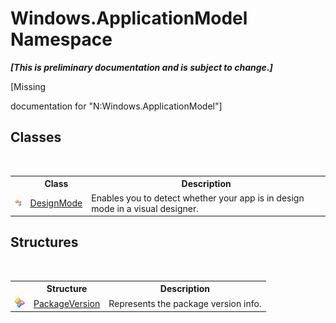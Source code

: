 # Windows.ApplicationModel Namespace
 _**\[This is preliminary documentation and is subject to change.\]**_

\[Missing <summary> documentation for "N:Windows.ApplicationModel"\]


## Classes
&nbsp;<table><tr><th></th><th>Class</th><th>Description</th></tr><tr><td>![Public class](media/pubclass.gif "Public class")</td><td><a href="T_Windows_ApplicationModel_DesignMode">DesignMode</a></td><td>
Enables you to detect whether your app is in design mode in a visual designer.</td></tr></table>

## Structures
&nbsp;<table><tr><th></th><th>Structure</th><th>Description</th></tr><tr><td>![Public structure](media/pubstructure.gif "Public structure")</td><td><a href="T_Windows_ApplicationModel_PackageVersion">PackageVersion</a></td><td>
Represents the package version info.</td></tr></table>&nbsp;
